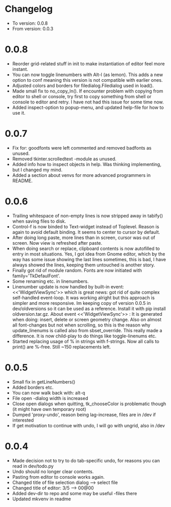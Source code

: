 # Changelog
* To version: 	0.0.8
* From version:	0.0.3

# 0.0.8
* Reorder grid-related stuff in init to make instantiation of editor feel more instant.
* You can now toggle linenumbers with Alt-l (as lemon). This adds a new option to conf meaning this version is not compatible with earlier ones.
* Adjusted colors and borders for filedialog.Filedialog used in load().
* Made small fix to no_copy_ln(). If encounter problem with copying from editor to shell or console, try
first to copy something from shell or console to editor and retry. I have not had this issue for some time now.
* Added inspect-option to popup-menu, and updated help-file for how to use it.


# 0.0.7
* Fix for: goodfonts were left commented and removed badfonts as unused.
* Removed tkinter.scrolledtext -module as unused.
* Added info how to inspect objects in help. Was thinking implementing, but I changed my mind.
* Added a section about venvs for more advanced programmers in README.


# 0.0.6
* Trailing whitespace of non-empty lines is now stripped away in tabify() when saving files to disk.
* Control-f is now binded to Text-widget instead of Toplevel. Reason is again to avoid default binding.
	It seems to center to cursor by default.
* After doing long paste, more lines than in screen, cursor was out of screen. Now view is refreshed after
	paste.
* When doing search or replace, clipboard contents is now autofilled to entry in most situations. Yes, I got
	idea from Gnome editor, which by the way has some issue showing the last lines sometimes, this is bad,
	I have always showed the lines, keeping them untouched is another story.
* Finally got rid of module random. Fonts are now initiated with family='TkDefaulFont'.
* Some renaming etc. in linenumbers.
* Linenumber update is now handled by built-in event: <<'WidgetViewSync'>>  which is great news:
	got rid of quite complex self-handled event-loop. It was working alright but this approach is simpler
	and more responsive. Im keeping copy of version 0.0.5 in dev/oldversions so it can be used as a reference. Install it with pip install oldversion.tar.gz.
	About event <<'WidgetViewSync'>> :
	It is generated when doing: insert, delete or screen geometry change. Also on almost all font-changes but
	not when scrolling, so this is the reason why update_linenums is called also from sbset_override.
	This really made a difference. It is now child-play to do things like toggle-linenums etc.
* Started replacing usage of % in strings with f-strings. Now all calls to print() are %-free. Still ~150 replacements left.


# 0.0.5
* Small fix in getLineNumbers()
* Added borders etc.
* You can now walk back with: alt-q
* File open -dialog width is increased
* Close open dialogs when quitting, tk_chooseColor is problematic though
	(it might have own temporary root)
* Dumped 'proxy-undo',  reason being lag-increase, files are in /dev if interested
* If get motivation to continue with undo, I will go with ungrid, also in /dev


# 0.0.4
* Made decision not to try to do tab-specific undo, for reasons you can read in dev/todo.py
* Undo should no longer clear contents.
* Pasting from editor to console works again.
* Changed title of file selection dialog --> select file
* Changed title of editor: 3/5 --> 00@00
* Added dev-dir to repo and some may be useful -files there
* Updated mkvenv in readme
